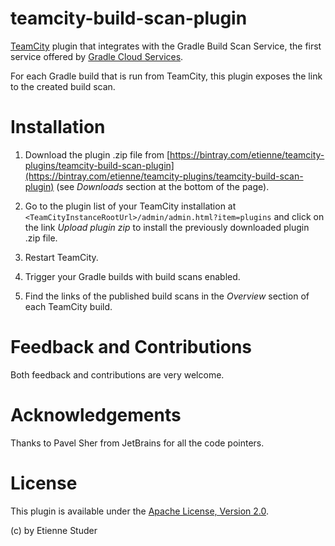 # teamcity-build-scan-plugin

[TeamCity](https://www.jetbrains.com/teamcity/) plugin that integrates with the Gradle Build Scan Service, the first service offered by [Gradle Cloud Services](https://gradle.com).

For each Gradle build that is run from TeamCity, this plugin exposes the link to the created build scan.

# Installation

1. Download the plugin .zip file from [https://bintray.com/etienne/teamcity-plugins/teamcity-build-scan-plugin](https://bintray.com/etienne/teamcity-plugins/teamcity-build-scan-plugin) (see _Downloads_ section at the bottom of the page).

1. Go to the plugin list of your TeamCity installation at `<TeamCityInstanceRootUrl>/admin/admin.html?item=plugins` and click on the link _Upload plugin zip_ to install the 
previously downloaded plugin .zip file.

1. Restart TeamCity.

1. Trigger your Gradle builds with build scans enabled.

1. Find the links of the published build scans in the _Overview_ section of each TeamCity build.

# Feedback and Contributions

Both feedback and contributions are very welcome.

# Acknowledgements

Thanks to Pavel Sher from JetBrains for all the code pointers.

# License

This plugin is available under the [Apache License, Version 2.0](http://www.apache.org/licenses/LICENSE-2.0.html).

(c) by Etienne Studer
